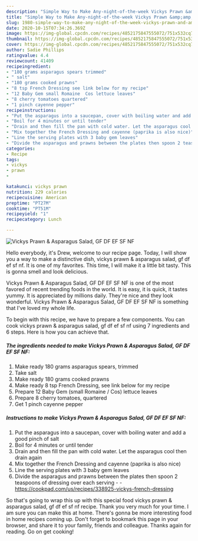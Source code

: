 ```yaml
---
description: "Simple Way to Make Any-night-of-the-week Vickys Prawn &amp;amp; Asparagus Salad, GF DF EF SF NF"
title: "Simple Way to Make Any-night-of-the-week Vickys Prawn &amp;amp; Asparagus Salad, GF DF EF SF NF"
slug: 1980-simple-way-to-make-any-night-of-the-week-vickys-prawn-and-amp-asparagus-salad-gf-df-ef-sf-nf
date: 2020-10-15T07:34:26.369Z
image: https://img-global.cpcdn.com/recipes/4852175847555072/751x532cq70/vickys-prawn-asparagus-salad-gf-df-ef-sf-nf-recipe-main-photo.jpg
thumbnail: https://img-global.cpcdn.com/recipes/4852175847555072/751x532cq70/vickys-prawn-asparagus-salad-gf-df-ef-sf-nf-recipe-main-photo.jpg
cover: https://img-global.cpcdn.com/recipes/4852175847555072/751x532cq70/vickys-prawn-asparagus-salad-gf-df-ef-sf-nf-recipe-main-photo.jpg
author: Sadie Phillips
ratingvalue: 4.4
reviewcount: 41409
recipeingredient:
- "180 grams asparagus spears trimmed"
- " salt"
- "180 grams cooked prawns"
- "8 tsp French Dressing see link below for my recipe"
- "12 Baby Gem small Romaine  Cos lettuce leaves"
- "8 cherry tomatoes quartered"
- "1 pinch cayenne pepper"
recipeinstructions:
- "Put the asparagus into a saucepan, cover with boiling water and add a good pinch of salt"
- "Boil for 4 minutes or until tender"
- "Drain and then fill the pan with cold water. Let the asparagus cool then drain again"
- "Mix together the French Dressing and cayenne (paprika is also nice)"
- "Line the serving plates with 3 baby gem leaves"
- "Divide the asparagus and prawns between the plates then spoon 2 teaspoons of dressing over each serving  https://cookpad.com/us/recipes/338925-vickys-french-dressing"
categories:
- Recipe
tags:
- vickys
- prawn
- 

katakunci: vickys prawn  
nutrition: 229 calories
recipecuisine: American
preptime: "PT27M"
cooktime: "PT51M"
recipeyield: "1"
recipecategory: Lunch

---
```



![Vickys Prawn &amp; Asparagus Salad, GF DF EF SF NF](https://img-global.cpcdn.com/recipes/4852175847555072/751x532cq70/vickys-prawn-asparagus-salad-gf-df-ef-sf-nf-recipe-main-photo.jpg)

Hello everybody, it's Drew, welcome to our recipe page. Today, I will show you a way to make a distinctive dish, vickys prawn &amp; asparagus salad, gf df ef sf nf. It is one of my favorites. This time, I will make it a little bit tasty. This is gonna smell and look delicious.

Vickys Prawn &amp; Asparagus Salad, GF DF EF SF NF is one of the most favored of recent trending foods in the world. It is easy, it is quick, it tastes yummy. It is appreciated by millions daily. They're nice and they look wonderful. Vickys Prawn &amp; Asparagus Salad, GF DF EF SF NF is something that I've loved my whole life.




To begin with this recipe, we have to prepare a few components. You can cook vickys prawn &amp; asparagus salad, gf df ef sf nf using 7 ingredients and 6 steps. Here is how you can achieve that.

<!--inarticleads1-->

##### The ingredients needed to make Vickys Prawn &amp; Asparagus Salad, GF DF EF SF NF:

1. Make ready 180 grams asparagus spears, trimmed
1. Take  salt
1. Make ready 180 grams cooked prawns
1. Make ready 8 tsp French Dressing, see link below for my recipe
1. Prepare 12 Baby Gem (small Romaine / Cos) lettuce leaves
1. Prepare 8 cherry tomatoes, quartered
1. Get 1 pinch cayenne pepper




<!--inarticleads2-->

##### Instructions to make Vickys Prawn &amp; Asparagus Salad, GF DF EF SF NF:

1. Put the asparagus into a saucepan, cover with boiling water and add a good pinch of salt
1. Boil for 4 minutes or until tender
1. Drain and then fill the pan with cold water. Let the asparagus cool then drain again
1. Mix together the French Dressing and cayenne (paprika is also nice)
1. Line the serving plates with 3 baby gem leaves
1. Divide the asparagus and prawns between the plates then spoon 2 teaspoons of dressing over each serving -  - https://cookpad.com/us/recipes/338925-vickys-french-dressing




So that's going to wrap this up with this special food vickys prawn &amp; asparagus salad, gf df ef sf nf recipe. Thank you very much for your time. I am sure you can make this at home. There's gonna be more interesting food in home recipes coming up. Don't forget to bookmark this page in your browser, and share it to your family, friends and colleague. Thanks again for reading. Go on get cooking!
